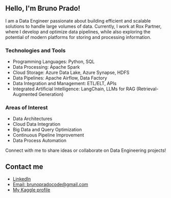 ## Hello, I'm Bruno Prado!
I am a Data Engineer passionate about building efficient and scalable solutions to handle large volumes of data. Currently, I work at Rox Partner, where I develop and optimize data pipelines, while also exploring the potential of modern platforms for storing and processing information.

### Technologies and Tools
- Programming Languages: Python, SQL
- Data Processing: Apache Spark
- Cloud Storage: Azure Data Lake, Azure Synapse, HDFS
- Data Pipelines: Apache Airflow, Data Factory
- Data Integration and Management: ETL/ELT, APIs
- Integrated Artificial Intelligence: LangChain, LLMs for RAG (Retrieval-Augmented Generation)

### Areas of Interest
- Data Architectures
- Cloud Data Integration
- Big Data and Query Optimization
- Continuous Pipeline Improvement
- Data Process Automation

Connect with me to share ideas or collaborate on Data Engineering projects!

<!-- logo of the tools i use -->


## Contact me

- [LinkedIn](https://www.linkedin.com/in/bruno-prado-7b5b6b1a3/)
- [Email: brunopradocode@gmail.com](mailto:brunopradocode@gmail.com)
- [My Kaggle profile](https://www.kaggle.com/brunocprado)



